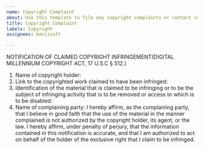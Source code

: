 ```yaml
---
name: Copyright Complaint
about: Use this template to file any copyright complaints or contact contact@xfour.co.uk
title: Copyright Complaint
labels: Copyright
assignees: benjisoft

---
```


NOTIFICATION OF CLAIMED COPYRIGHT INFRINGEMENT(DIGITAL MILLENNIUM COPYRIGHT ACT, 17 U.S.C § 512.)
1. Name of copyright holder: 
2. Link to the copyrighted work claimed to have been infringed: 
3. Identification of the material that is claimed to be infringing or to be the subject of infringing activity that is to be removed or access to which is to be disabled: 
4. Name of complaining party: 
I hereby affirm, as the complaining party, that I believe in good faith that the use of the material in the manner complained is not authorized by the copyright holder, its agent, or the law. 
I hereby affirm, under penalty of perjury, that the information contained in this notification is accurate, and that I am authorized to act on behalf of the holder of the exclusive right that I claim to be infringed.
